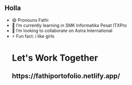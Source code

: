 ## Holla 

- 😄 Pronouns Fathi
- 🌱 I’m currently learning in SMK Informatika Pesat ITXPro
- 👯 I’m looking to collaborate on Astra International
- ⚡ Fun fact: i like girls
  <h1>Let's Work Together</h1>
  <h2>https://fathiportofolio.netlify.app/</h2>

